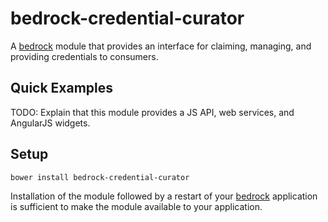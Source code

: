 # bedrock-credential-curator

A [bedrock][] module that provides an interface for claiming, managing, and
providing credentials to consumers.

## Quick Examples

TODO: Explain that this module provides a JS API, web services, and AngularJS
widgets.

## Setup

```
bower install bedrock-credential-curator
```

Installation of the module followed by a restart of your [bedrock][]
application is sufficient to make the module available to your application.

<!-- ## How It Works

TODO: -->


[bedrock]: https://github.com/digitalbazaar/bedrock
[bedrock-angular]: https://github.com/digitalbazaar/bedrock-angular
[bower]: http://bower.io/
[AngularJS]: https://github.com/angular/angular.js
